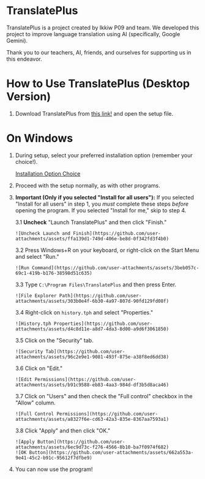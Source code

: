 # TranslatePlus

TranslatePlus is a project created by Ikkiw P09 and team. We developed this project to improve language translation using AI (specifically, Google Gemini).

Thank you to our teachers, AI, friends, and ourselves for supporting us in this endeavor.

# How to Use TranslatePlus (Desktop Version)

1.  Download TranslatePlus from [this link!](https://translateplus.ikkiwp09.com/dl) and open the setup file.

# On Windows

1.  During setup, select your preferred installation option (remember your choice!).

    [Installation Option Choice](https://github.com/user-attachments/assets/9e3e543b-a04d-408c-b572-a95388f174dc)

2.  Proceed with the setup normally, as with other programs.

3.  **Important (Only if you selected "Install for all users"):** If you selected "Install for all users" in step 1, you *must* complete these steps *before* opening the program. If you selected "Install for me," skip to step 4.

    3.1 **Uncheck** "Launch TranslatePlus" and then click "Finish."

        ![Uncheck Launch and Finish](https://github.com/user-attachments/assets/ffa139d1-749d-406e-be8d-0f342fd3f4b0)

    3.2 Press Windows+R on your keyboard, or right-click on the Start Menu and select "Run."

        ![Run Command](https://github.com/user-attachments/assets/3beb057c-69c1-419b-b176-38598d51c635)

    3.3 Type `C:\Program Files\TranslatePlus` and then press Enter.

        ![File Explorer Path](https://github.com/user-attachments/assets/303b0e4f-6b30-4a97-807d-90fd129fd08f)

    3.4 Right-click on `history.tph` and select "Properties."

        ![History.tph Properties](https://github.com/user-attachments/assets/d4c8d11e-a8d7-4da3-8d00-a9d6f3061850)

    3.5 Click on the "Security" tab.

        ![Security Tab](https://github.com/user-attachments/assets/96c2e9e1-9081-493f-875e-a38f8ed6dd38)

    3.6 Click on "Edit."

        ![Edit Permissions](https://github.com/user-attachments/assets/b91c9588-eb83-4aa3-984d-df3b5d8aca46)

    3.7 Click on "Users" and then check the "Full control" checkbox in the "Allow" column.

        ![Full Control Permissions](https://github.com/user-attachments/assets/a8327f6e-cd63-42a3-835e-8367aa7593a1)

    3.8 Click "Apply" and then click "OK."

        ![Apply Button](https://github.com/user-attachments/assets/6ec9d73c-f276-4566-8b10-ba7f0974f682)
        ![OK Button](https://github.com/user-attachments/assets/662a553a-9e41-45c2-b91c-95612f7dfbe9)

4.  You can now use the program!

